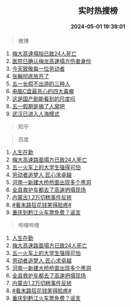 <div align="center"><h2>实时热搜榜</h2><h4>2024-05-01 19:39:01</h4></div>

> 微博  

1. [梅大高速塌陷已致24人死亡](https://s.weibo.com/weibo?q=%23%E6%A2%85%E5%A4%A7%E9%AB%98%E9%80%9F%E5%A1%8C%E9%99%B7%E5%B7%B2%E8%87%B424%E4%BA%BA%E6%AD%BB%E4%BA%A1%23&t=31&band_rank=1&Refer=top)<br />
2. [医院已确认梅龙高速塌方伤者身份](https://s.weibo.com/weibo?q=%23%E5%8C%BB%E9%99%A2%E5%B7%B2%E7%A1%AE%E8%AE%A4%E6%A2%85%E9%BE%99%E9%AB%98%E9%80%9F%E5%A1%8C%E6%96%B9%E4%BC%A4%E8%80%85%E8%BA%AB%E4%BB%BD%23&t=31&band_rank=2&Refer=top)<br />
3. [今天致敬每一位劳动者](https://s.weibo.com/weibo?q=%23%E4%BB%8A%E5%A4%A9%E8%87%B4%E6%95%AC%E6%AF%8F%E4%B8%80%E4%BD%8D%E5%8A%B3%E5%8A%A8%E8%80%85%23&t=31&band_rank=3&Refer=top)<br />
4. [张翰彻底放开了](https://s.weibo.com/weibo?q=%23%E5%BC%A0%E7%BF%B0%E5%BD%BB%E5%BA%95%E6%94%BE%E5%BC%80%E4%BA%86%23&t=31&band_rank=4&Refer=top)<br />
5. [五一长假不出游的三种人](https://s.weibo.com/weibo?q=%23%E4%BA%94%E4%B8%80%E9%95%BF%E5%81%87%E4%B8%8D%E5%87%BA%E6%B8%B8%E7%9A%84%E4%B8%89%E7%A7%8D%E4%BA%BA%23&t=31&band_rank=5&Refer=top)<br />
6. [电脑C盘最恶心的四大毒瘤](https://s.weibo.com/weibo?q=%E7%94%B5%E8%84%91C%E7%9B%98%E6%9C%80%E6%81%B6%E5%BF%83%E7%9A%84%E5%9B%9B%E5%A4%A7%E6%AF%92%E7%98%A4&t=31&band_rank=6&Refer=top)<br />
7. [这是国产剧能看到的尺度吗](https://s.weibo.com/weibo?q=%23%E8%BF%99%E6%98%AF%E5%9B%BD%E4%BA%A7%E5%89%A7%E8%83%BD%E7%9C%8B%E5%88%B0%E7%9A%84%E5%B0%BA%E5%BA%A6%E5%90%97%23&t=31&band_rank=7&Refer=top)<br />
8. [五一假期是捅了人窝吧](https://s.weibo.com/weibo?q=%23%E4%BA%94%E4%B8%80%E5%81%87%E6%9C%9F%E6%98%AF%E6%8D%85%E4%BA%86%E4%BA%BA%E7%AA%9D%E5%90%A7%23&t=31&band_rank=8&Refer=top)<br />
9. [武汉已进入人海模式](https://s.weibo.com/weibo?q=%23%E6%AD%A6%E6%B1%89%E5%B7%B2%E8%BF%9B%E5%85%A5%E4%BA%BA%E6%B5%B7%E6%A8%A1%E5%BC%8F%23&t=31&band_rank=9&Refer=top)<br />

> 知乎  


> 百度  

1. [人生在勤](https://www.baidu.com/s?wd=%E4%BA%BA%E7%94%9F%E5%9C%A8%E5%8B%A4&sa=fyb_news&rsv_dl=fyb_news)<br />
2. [梅大高速路面塌方已致24人死亡](https://www.baidu.com/s?wd=%E6%A2%85%E5%A4%A7%E9%AB%98%E9%80%9F%E8%B7%AF%E9%9D%A2%E5%A1%8C%E6%96%B9%E5%B7%B2%E8%87%B424%E4%BA%BA%E6%AD%BB%E4%BA%A1&sa=fyb_news&rsv_dl=fyb_news)<br />
3. [五一火车上的大学生强得可怕](https://www.baidu.com/s?wd=%E4%BA%94%E4%B8%80%E7%81%AB%E8%BD%A6%E4%B8%8A%E7%9A%84%E5%A4%A7%E5%AD%A6%E7%94%9F%E5%BC%BA%E5%BE%97%E5%8F%AF%E6%80%95&sa=fyb_news&rsv_dl=fyb_news)<br />
4. [劳动者追梦人 匠心求卓越](https://www.baidu.com/s?wd=%E5%8A%B3%E5%8A%A8%E8%80%85%E8%BF%BD%E6%A2%A6%E4%BA%BA+%E5%8C%A0%E5%BF%83%E6%B1%82%E5%8D%93%E8%B6%8A&sa=fyb_news&rsv_dl=fyb_news)<br />
5. [河南一新建大桥桥面出现多个黑洞](https://www.baidu.com/s?wd=%E6%B2%B3%E5%8D%97%E4%B8%80%E6%96%B0%E5%BB%BA%E5%A4%A7%E6%A1%A5%E6%A1%A5%E9%9D%A2%E5%87%BA%E7%8E%B0%E5%A4%9A%E4%B8%AA%E9%BB%91%E6%B4%9E&sa=fyb_news&rsv_dl=fyb_news)<br />
6. [全县救护车都去了高速坍塌现场](https://www.baidu.com/s?wd=%E5%85%A8%E5%8E%BF%E6%95%91%E6%8A%A4%E8%BD%A6%E9%83%BD%E5%8E%BB%E4%BA%86%E9%AB%98%E9%80%9F%E5%9D%8D%E5%A1%8C%E7%8E%B0%E5%9C%BA&sa=fyb_news&rsv_dl=fyb_news)<br />
7. [内蒙古1.2万切糕事件反转](https://www.baidu.com/s?wd=%E5%86%85%E8%92%99%E5%8F%A41.2%E4%B8%87%E5%88%87%E7%B3%95%E4%BA%8B%E4%BB%B6%E5%8F%8D%E8%BD%AC&sa=fyb_news&rsv_dl=fyb_news)<br />
8. [#看末路狂花钱笑得脸疼#](https://www.baidu.com/s?wd=%23%E7%9C%8B%E6%9C%AB%E8%B7%AF%E7%8B%82%E8%8A%B1%E9%92%B1%E7%AC%91%E5%BE%97%E8%84%B8%E7%96%BC%23&sa=fyb_news&rsv_dl=fyb_news)<br />
9. [重庆到黔江火车票免费？谣言](https://www.baidu.com/s?wd=%E9%87%8D%E5%BA%86%E5%88%B0%E9%BB%94%E6%B1%9F%E7%81%AB%E8%BD%A6%E7%A5%A8%E5%85%8D%E8%B4%B9%EF%BC%9F%E8%B0%A3%E8%A8%80&sa=fyb_news&rsv_dl=fyb_news)<br />

> 哔哩哔哩  

1. [人生在勤](https://www.baidu.com/s?wd=%E4%BA%BA%E7%94%9F%E5%9C%A8%E5%8B%A4&sa=fyb_news&rsv_dl=fyb_news)<br />
2. [梅大高速路面塌方已致24人死亡](https://www.baidu.com/s?wd=%E6%A2%85%E5%A4%A7%E9%AB%98%E9%80%9F%E8%B7%AF%E9%9D%A2%E5%A1%8C%E6%96%B9%E5%B7%B2%E8%87%B424%E4%BA%BA%E6%AD%BB%E4%BA%A1&sa=fyb_news&rsv_dl=fyb_news)<br />
3. [五一火车上的大学生强得可怕](https://www.baidu.com/s?wd=%E4%BA%94%E4%B8%80%E7%81%AB%E8%BD%A6%E4%B8%8A%E7%9A%84%E5%A4%A7%E5%AD%A6%E7%94%9F%E5%BC%BA%E5%BE%97%E5%8F%AF%E6%80%95&sa=fyb_news&rsv_dl=fyb_news)<br />
4. [劳动者追梦人 匠心求卓越](https://www.baidu.com/s?wd=%E5%8A%B3%E5%8A%A8%E8%80%85%E8%BF%BD%E6%A2%A6%E4%BA%BA+%E5%8C%A0%E5%BF%83%E6%B1%82%E5%8D%93%E8%B6%8A&sa=fyb_news&rsv_dl=fyb_news)<br />
5. [河南一新建大桥桥面出现多个黑洞](https://www.baidu.com/s?wd=%E6%B2%B3%E5%8D%97%E4%B8%80%E6%96%B0%E5%BB%BA%E5%A4%A7%E6%A1%A5%E6%A1%A5%E9%9D%A2%E5%87%BA%E7%8E%B0%E5%A4%9A%E4%B8%AA%E9%BB%91%E6%B4%9E&sa=fyb_news&rsv_dl=fyb_news)<br />
6. [全县救护车都去了高速坍塌现场](https://www.baidu.com/s?wd=%E5%85%A8%E5%8E%BF%E6%95%91%E6%8A%A4%E8%BD%A6%E9%83%BD%E5%8E%BB%E4%BA%86%E9%AB%98%E9%80%9F%E5%9D%8D%E5%A1%8C%E7%8E%B0%E5%9C%BA&sa=fyb_news&rsv_dl=fyb_news)<br />
7. [内蒙古1.2万切糕事件反转](https://www.baidu.com/s?wd=%E5%86%85%E8%92%99%E5%8F%A41.2%E4%B8%87%E5%88%87%E7%B3%95%E4%BA%8B%E4%BB%B6%E5%8F%8D%E8%BD%AC&sa=fyb_news&rsv_dl=fyb_news)<br />
8. [#看末路狂花钱笑得脸疼#](https://www.baidu.com/s?wd=%23%E7%9C%8B%E6%9C%AB%E8%B7%AF%E7%8B%82%E8%8A%B1%E9%92%B1%E7%AC%91%E5%BE%97%E8%84%B8%E7%96%BC%23&sa=fyb_news&rsv_dl=fyb_news)<br />
9. [重庆到黔江火车票免费？谣言](https://www.baidu.com/s?wd=%E9%87%8D%E5%BA%86%E5%88%B0%E9%BB%94%E6%B1%9F%E7%81%AB%E8%BD%A6%E7%A5%A8%E5%85%8D%E8%B4%B9%EF%BC%9F%E8%B0%A3%E8%A8%80&sa=fyb_news&rsv_dl=fyb_news)<br />
